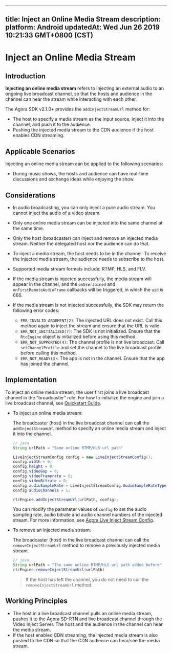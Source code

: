 
---
title: Inject an Online Media Stream
description: 
platform: Android
updatedAt: Wed Jun 26 2019 10:21:33 GMT+0800 (CST)
---
# Inject an Online Media Stream
## Introduction

**Injecting an online media stream** refers to injecting an external audio to an ongoing live broadcast channel, so that the hosts and audience in the channel can hear the stream while interacting with each other. 

The Agora SDK v2.1.0+ provides the `addInjectStreamUrl` method for:

- The host to specify a media stream as the input source, inject it into the channel, and push it to the audience.
- Pushing the injected media stream to the CDN audience if the host enables CDN streaming.

## Applicable Scenarios

Injecting an online media stream can be applied to the following scenarios:

- During music shows, the hosts and audience can have real-time discussions and exchange ideas while enjoying the show.

## Considerations

- In audio broadcasting, you can only inject a pure audio stream. You cannot inject the audio of a video stream.
- Only one online media stream can be injected into the same channel at the same time.
- Only the host (broadcaster) can inject and remove an injected media stream. Neither the delegated host nor the audience can do that.
- To inject a media stream, the host needs to be in the channel. To receive the injected media stream, the audience needs to subscribe to the host.
- Supported media stream formats include: RTMP, HLS, and FLV. 
- If the media stream is injected successfully, the media stream will appear in the channel, and the `onUserJoined` and `onFirstRemoteAudioFrame` callbacks will be triggered, in which the `uid` is 666.
- If the media stream is not injected successfully, the SDK may return the following error codes:

  - `ERR_INVALID_ARGUMENT(2)`: The injected URL does not exist. Call this method again to inject the stream and ensure that the URL is valid.
  - `ERR_NOT_INITIALIZED(7)`: The SDK is not initialized. Ensure that the `RtcEngine` object is initialized before using this method.
  - `ERR_NOT_SUPPORTED(4)`: The channel profile is not live broadcast. Call `setChannelProfile` and set the channel to the live broadcast profile before calling this method.
  - `ERR_NOT_READY(3)`: The app is not in the channel. Ensure that the app has joined the channel.


## Implementation

To inject an online media stream, the user first joins a live broadcast channel in the "broadcaster" role. For how to initialize the engine and join a live broadcast channel, see [Quickstart Guide](../../en/Audio%20Broadcast/android_audio.md).

- To inject an online media stream:

	The broadcaster (host) in the live broadcast channel can call the `addInjectStreamUrl` method to specify an online media stream and inject it into the channel.

	```java
	// java
	String urlPath = "Some online RTMP/HLS url path"

	LiveInjectStreamConfig config = new LiveInjectStreamConfig();
	config.width = 0;
	config.height = 0;
	config.videoGop = 0;
	config.videoFramerate = 0;
	config.videoBitrate = 0;
	config.audioSampleRate = LiveInjectStreamConfig.AudioSampleRateType.TYPE_44100;        config.audioBitrate = 48;
	config.audioChannels = 1;

	rtcEngine.addInjectStreamUrl(urlPath, config);
	```

	You can modify the parameter values of `config` to set the audio sampling rate, audio bitrate and audio channel numbers of the injected stream. For more information, see [Agora Live Inject Stream Config](https://docs.agora.io/en/Audio%20Broadcast/API%20Reference/java/classio_1_1agora_1_1rtc_1_1live_1_1_live_inject_stream_config.html).
	
- To remove an injected media stream:

	The broadcaster (host) in the live broadcast channel can call the `removeInjectStreamUrl` method to remove a previously injected media stream.

	```java
	// java
	String urlPath = "The same online RTMP/HLS url path added before"
	rtcEngine.removeInjectStreamUrl(urlPath)
	```

	> If the host has left the channel, you do not need to call the `removeInjectStreamUrl` method.

## Working Principles

- The host in a live broadcast channel pulls an online media stream, pushes it to the Agora SD-RTN and live broadcast channel through the Video Inject Server. The host and the audience in the channel can hear the media stream.
- If the host enabled CDN streaming, the injected media stream is also pushed to the CDN so that the CDN audience can hear/see the media stream.
